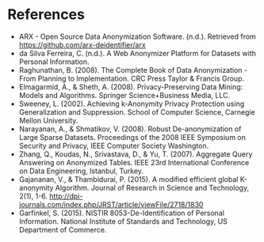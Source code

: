 # References

- ARX - Open Source Data Anonymization Software. (n.d.). Retrieved from https://github.com/arx-deidentifier/arx
- da Silva Ferreira, C. (n.d.). A Web Anonymizer Platform for Datasets with Personal Information.
- Raghunathan, B. (2008). The Complete Book of Data Anonymization - From Planning to Implementation. CRC Press Taylor & Francis Group.
- Elmagarmid, A., & Sheth, A. (2008). Privacy-Preserving Data Mining: Models and Algorithms. Springer Science+Business Media, LLC.
- Sweeney, L. (2002). Achieving k-Anonymity Privacy Protection using Generalization and Suppression. School of Computer Science, Carnegie Mellon University.
- Narayanan, A., & Shmatikov, V. (2008). Robust De-anonymization of Large Sparse Datasets. Proceedings of the 2008 IEEE Symposium on Security and Privacy, IEEE Computer Society Washington.
- Zhang, Q., Koudas, N., Srivastava, D., & Yu, T. (2007). Aggregate Query Answering on Anonymized Tables. IEEE 23rd International Conference on Data Engineering, Istanbul, Turkey.
- Gajananan, V., & Thambidurai, P. (2015). A modified efficient global K-anonymity Algorithm. Journal of Research in Science and Technology, 2(1), 1-6. http://dpi-journals.com/index.php/JRST/article/viewFile/2718/1830
- Garfinkel, S. (2015). NISTIR 8053-De-Identification of Personal Information. National Institute of Standards and Technology, US Department of Commerce.
